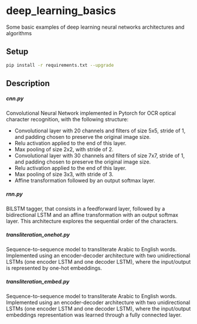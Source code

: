 # deep_learning_basics
Some basic examples of deep learning neural networks architectures and algorithms

## Setup
```bash
pip install -r requirements.txt --upgrade
```

## Description
##### cnn.py

Convolutional Neural Network implemented in Pytorch for OCR optical character recognition, with the following structure:
* Convolutional layer with 20 channels and filters of size 5x5, stride of 1, and padding chosen to preserve the original image size.
* Relu activation applied to the end of this layer.
* Max pooling of size 2x2, with stride of 2.
* Convolutional layer with 30 channels and filters of size 7x7, stride of 1, and padding chosen to preserve the original image size.
* Relu activation applied to the end of this layer.
* Max pooling of size 3x3, with stride of 3.
* Affine transformation followed by an output softmax layer.

##### rnn.py

BILSTM tagger, that consists in a feedforward layer, followed by a bidirectional LSTM and an affine transformation with an output softmax layer. This architecture explores the sequential order of the characters.


##### transliteration_onehot.py

Sequence-to-sequence model to transliterate Arabic to English words. Implemented using an encoder-decoder architecture with two unidirectional LSTMs (one encoder LSTM and one decoder LSTM), where the input/output is represented by one-hot embeddings.

##### transliteration_embed.py

Sequence-to-sequence model to transliterate Arabic to English words. Implemented using an encoder-decoder architecture with two unidirectional LSTMs (one encoder LSTM and one decoder LSTM), where the input/output embeddings representation was learned through a fully connected layer.
